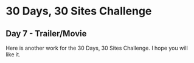 # 30 Days, 30 Sites Challenge

## Day 7 - Trailer/Movie

Here is another work for the 30 Days, 30 Sites Challenge.
I hope you will like it.